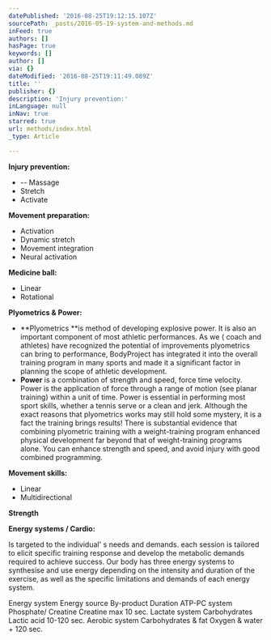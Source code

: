 ```yaml
---
datePublished: '2016-08-25T19:12:15.107Z'
sourcePath: _posts/2016-05-19-system-and-methods.md
inFeed: true
authors: []
hasPage: true
keywords: []
author: []
via: {}
dateModified: '2016-08-25T19:11:49.089Z'
title: ''
publisher: {}
description: 'Injury prevention:'
inLanguage: null
inNav: true
starred: true
url: methods/index.html
_type: Article

---
```

**Injury prevention:**

* -- Massage
* Stretch
* Activate

**Movement preparation:**

* Activation 
* Dynamic stretch
* Movement integration 
* Neural activation

**Medicine ball:**

* Linear
* Rotational

**Plyometrics & Power:**

* **Plyometrics **is method of developing explosive power. It is also an important component of most athletic performances. As we ( coach and athletes) have recognized the potential of improvements plyometrics can bring to performance, BodyProject has integrated it into the overall training program in many sports and made it a significant factor in planning the scope of athletic development.
* **Power** is a combination of strength and speed, force time velocity. Power is the application of force through a range of motion (see planar training) within a unit of time. Power is essential in performing most sport skills, whether a tennis serve or a clean and jerk. Although the exact reasons that plyometrics works may still hold some mystery, it is a fact the training brings results! There is substantial evidence that combining plyometric training with a weight-training program enhanced physical development far beyond that of weight-training programs alone. You can enhance strength and speed, and avoid injury with good combined programming.

**Movement skills:**

* Linear
* Multidirectional 

**Strength**

**Energy systems / Cardio:**

Is targeted to the individual' s needs and demands. each session is tailored to elicit specific training response and develop the metabolic demands required to achieve success. Our body has three energy systems to synthesise and use energy depending on the intensity and duration of the exercise, as well as the specific limitations and demands of each energy system.

Energy system Energy source By-product Duration ATP-PC system Phosphate/ Creatine Creatine max 10 sec. Lactate system Carbohydrates Lactic acid 10-120 sec. Aerobic system Carbohydrates & fat Oxygen & water + 120 sec.